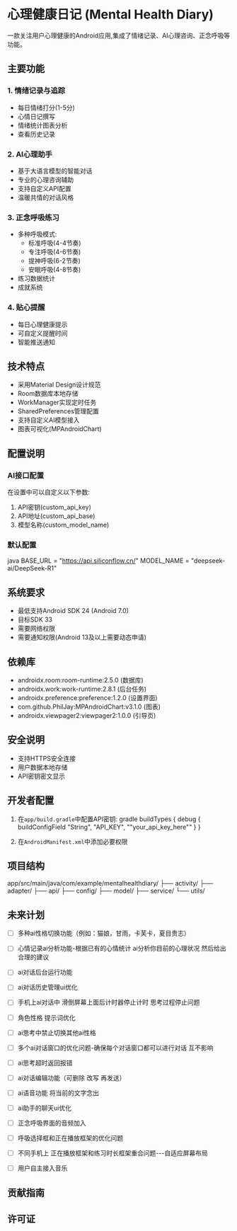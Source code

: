 # 心理健康日记 (Mental Health Diary)

一款关注用户心理健康的Android应用,集成了情绪记录、AI心理咨询、正念呼吸等功能。

## 主要功能

### 1. 情绪记录与追踪
- 每日情绪打分(1-5分)
- 心情日记撰写
- 情绪统计图表分析
- 查看历史记录

### 2. AI心理助手
- 基于大语言模型的智能对话
- 专业的心理咨询辅助
- 支持自定义API配置
- 温暖共情的对话风格

### 3. 正念呼吸练习
- 多种呼吸模式:
    - 标准呼吸(4-4节奏)
    - 专注呼吸(4-6节奏)
    - 提神呼吸(6-2节奏)
    - 安眠呼吸(4-8节奏)
- 练习数据统计
- 成就系统

### 4. 贴心提醒
- 每日心理健康提示
- 可自定义提醒时间
- 智能推送通知

## 技术特点

- 采用Material Design设计规范
- Room数据库本地存储
- WorkManager实现定时任务
- SharedPreferences管理配置
- 支持自定义AI模型接入
- 图表可视化(MPAndroidChart)

## 配置说明

### AI接口配置
在设置中可以自定义以下参数:
1. API密钥(custom_api_key)
2. API地址(custom_api_base)
3. 模型名称(custom_model_name)

### 默认配置
java
BASE_URL = "https://api.siliconflow.cn/"
MODEL_NAME = "deepseek-ai/DeepSeek-R1"

## 系统要求
- 最低支持Android SDK 24 (Android 7.0)
- 目标SDK 33
- 需要网络权限
- 需要通知权限(Android 13及以上需要动态申请)

## 依赖库
- androidx.room:room-runtime:2.5.0 (数据库)
- androidx.work:work-runtime:2.8.1 (后台任务)
- androidx.preference:preference:1.2.0 (设置界面)
- com.github.PhilJay:MPAndroidChart:v3.1.0 (图表)
- androidx.viewpager2:viewpager2:1.0.0 (引导页)

## 安全说明
- 支持HTTPS安全连接
- 用户数据本地存储
- API密钥密文显示

## 开发者配置
1. 在`app/build.gradle`中配置API密钥:
   gradle
   buildTypes {
   debug {
   buildConfigField "String", "API_KEY", "\"your_api_key_here\""
   }
   }

2. 在`AndroidManifest.xml`中添加必要权限

## 项目结构
app/src/main/java/com/example/mentalhealthdiary/
├── activity/
├── adapter/
├── api/
├── config/
├── model/
├── service/
└── utils/

## 未来计划

- [ ] 多种ai性格切换功能（例如：猫娘，甘雨，卡芙卡，夏目贵志）
- [ ] 心情记录ai分析功能-根据已有的心情统计 ai分析你目前的心理状况 然后给出合理的建议
- [ ] ai对话后台运行功能
- [ ] ai对话历史管理ui优化
- [ ] 手机上ai对话中 滑倒屏幕上面后计时器停止计时 思考过程停止问题
- [ ] 角色性格 提示词优化
- [ ] ai思考中禁止切换其他ai性格
- [ ] 多个ai对话窗口的优化问题-确保每个对话窗口都可以进行对话 互不影响
- [ ] ai思考超时返回报错
- [ ] ai对话编辑功能（可删除 改写 再发送）
- [ ] ai语音功能 将当前的文字念出
- [ ] ai助手的聊天ui优化
- [ ] 正念呼吸界面的音频加入
- [ ] 呼吸选择框和正在播放框架的优化问题
- [ ] 不同手机上 正在播放框架和练习时长框架重合问题---自适应屏幕布局
- [ ] 用户自主接入音乐






## 贡献指南


## 许可证